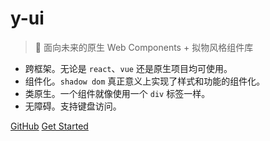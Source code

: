 # y-ui

> :art: 面向未来的原生 Web Components + 拟物风格组件库

* 跨框架。无论是 `react`、`vue` 还是原生项目均可使用。
* 组件化。`shadow dom` 真正意义上实现了样式和功能的组件化。
* 类原生。一个组件就像使用一个 `div` 标签一样。
* 无障碍。支持键盘访问。

[GitHub](https://github.com/1442916418/y-ui)
[Get Started](README.md)
